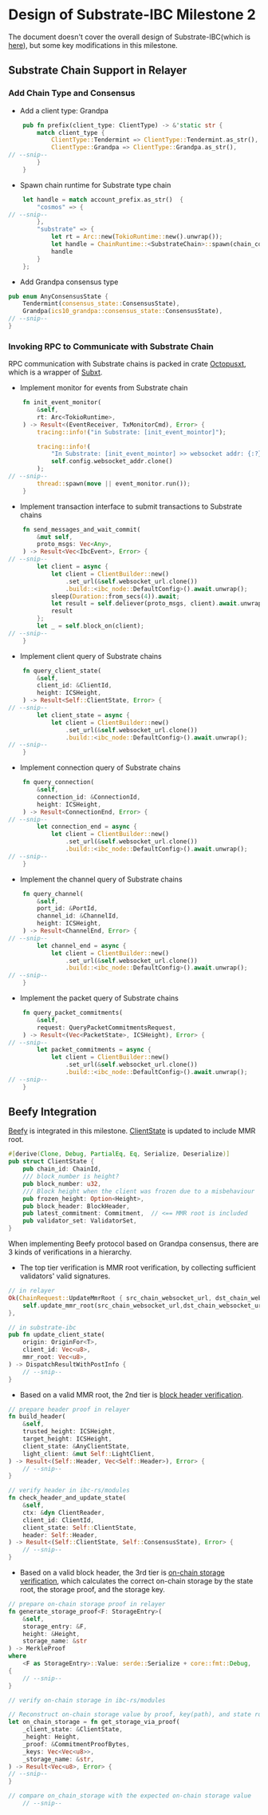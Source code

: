 # Design of Substrate-IBC Milestone 2

The document doesn't cover the overall design of Substrate-IBC(which is [here](https://github.com/octopus-network/substrate-ibc/tree/7b36d984b5393492e51f35cf3c1be95be074ce52#design-overview)), but some key modifications in this milestone.

## Substrate Chain Support in Relayer
### Add Chain Type and Consensus
* Add a client type: Grandpa
```rust
    pub fn prefix(client_type: ClientType) -> &'static str {
        match client_type {
            ClientType::Tendermint => ClientType::Tendermint.as_str(),
            ClientType::Grandpa => ClientType::Grandpa.as_str(),
// --snip--
        }
    }
```

* Spawn chain runtime for Substrate type chain
```rust
    let handle = match account_prefix.as_str()  {
        "cosmos" => {
// --snip--
        },
        "substrate" => {
            let rt = Arc::new(TokioRuntime::new().unwrap());
            let handle = ChainRuntime::<SubstrateChain>::spawn(chain_config, rt).map_err(SpawnError::relayer)?;
            handle
        }
    };
```

* Add Grandpa consensus type
```rust
pub enum AnyConsensusState {
    Tendermint(consensus_state::ConsensusState),
    Grandpa(ics10_grandpa::consensus_state::ConsensusState),
// --snip--
}
```
### Invoking RPC to Communicate with Substrate Chain 
RPC communication with Substrate chains is packed in crate [Octopusxt](https://github.com/octopus-network/octopusxt), which is a wrapper of [Subxt](https://github.com/paritytech/subxt).

* Implement monitor for events from Substrate chain
```rust
    fn init_event_monitor(
        &self,
        rt: Arc<TokioRuntime>,
    ) -> Result<(EventReceiver, TxMonitorCmd), Error> {
        tracing::info!("in Substrate: [init_event_mointor]");

        tracing::info!(
            "In Substrate: [init_event_mointor] >> websocket addr: {:?}",
            self.config.websocket_addr.clone()
        );
// --snip--
        thread::spawn(move || event_monitor.run());
    }
```
* Implement transaction interface to submit transactions to Substrate chains
```rust
    fn send_messages_and_wait_commit(
        &mut self,
        proto_msgs: Vec<Any>,
    ) -> Result<Vec<IbcEvent>, Error> {
// --snip--
        let client = async {
            let client = ClientBuilder::new()
                .set_url(&self.websocket_url.clone())
                .build::<ibc_node::DefaultConfig>().await.unwrap();
            sleep(Duration::from_secs(4)).await;
            let result = self.deliever(proto_msgs, client).await.unwrap();
            result
        };
        let _ = self.block_on(client);
// --snip--
    }
```
* Implement client query of Substrate chains
```rust
    fn query_client_state(
        &self,
        client_id: &ClientId,
        height: ICSHeight,
    ) -> Result<Self::ClientState, Error> {
// --snip--
        let client_state = async {
            let client = ClientBuilder::new()
                .set_url(&self.websocket_url.clone())
                .build::<ibc_node::DefaultConfig>().await.unwrap();
// --snip--
    }
```
* Implement connection query of Substrate chains
```rust
    fn query_connection(
        &self,
        connection_id: &ConnectionId,
        height: ICSHeight,
    ) -> Result<ConnectionEnd, Error> {
// --snip--
        let connection_end = async {
            let client = ClientBuilder::new()
                .set_url(&self.websocket_url.clone())
                .build::<ibc_node::DefaultConfig>().await.unwrap();
// --snip--
    }
```
* Implement the channel query of Substrate chains
```rust
    fn query_channel(
        &self,
        port_id: &PortId,
        channel_id: &ChannelId,
        height: ICSHeight,
    ) -> Result<ChannelEnd, Error> {
// --snip--
        let channel_end = async {
            let client = ClientBuilder::new()
                .set_url(&self.websocket_url.clone())
                .build::<ibc_node::DefaultConfig>().await.unwrap();
// --snip--
    }
```
* Implement the packet query of Substrate chains
```rust
    fn query_packet_commitments(
        &self,
        request: QueryPacketCommitmentsRequest,
    ) -> Result<(Vec<PacketState>, ICSHeight), Error> {
// --snip--
        let packet_commitments = async {
            let client = ClientBuilder::new()
                .set_url(&self.websocket_url.clone())
                .build::<ibc_node::DefaultConfig>().await.unwrap();
// --snip--
    }
```

## Beefy Integration
[Beefy](https://github.com/paritytech/grandpa-bridge-gadget/blob/8e7d82917e988d7e54ff2ffecdf8461bb9f65c53/docs/beefy.md) is integrated in this milestone. [ClientState](https://github.com/octopus-network/ibc-rs/blob/4c0a6919c284811d6e435bff2d249891a91e40fd/modules/src/clients/ics10_grandpa/client_state.rs#L24) is updated to include MMR root.

```rust
#[derive(Clone, Debug, PartialEq, Eq, Serialize, Deserialize)]
pub struct ClientState {
    pub chain_id: ChainId,
    /// block_number is height?
    pub block_number: u32,
    /// Block height when the client was frozen due to a misbehaviour
    pub frozen_height: Option<Height>,
    pub block_header: BlockHeader,
    pub latest_commitment: Commitment,  // <== MMR root is included
    pub validator_set: ValidatorSet,
}
```

When implementing Beefy protocol based on Grandpa consensus, there are 3 kinds of verifications in a hierarchy.
* The top tier verification is MMR root verification, by collecting sufficient validators' valid signatures. 
```rust
// in relayer
Ok(ChainRequest::UpdateMmrRoot { src_chain_websocket_url, dst_chain_websocket_url, reply_to }) => {
    self.update_mmr_root(src_chain_websocket_url,dst_chain_websocket_url,reply_to,)?
},
```

```rust
// in substrate-ibc
pub fn update_client_state(
    origin: OriginFor<T>,
    client_id: Vec<u8>,
    mmr_root: Vec<u8>,
) -> DispatchResultWithPostInfo {
    // --snip--
}
```

* Based on a valid MMR root, the 2nd tier is [block header verification](https://github.com/informalsystems/ibc-rs/issues/1775#issuecomment-1016043500).
```rust
// prepare header proof in relayer
fn build_header(
    &self,
    trusted_height: ICSHeight,
    target_height: ICSHeight,
    client_state: &AnyClientState,
    light_client: &mut Self::LightClient,
) -> Result<(Self::Header, Vec<Self::Header>), Error> {
    // --snip--
}
```

```rust
// verify header in ibc-rs/modules
fn check_header_and_update_state(
    &self,
    ctx: &dyn ClientReader,
    client_id: ClientId,
    client_state: Self::ClientState,
    header: Self::Header,
) -> Result<(Self::ClientState, Self::ConsensusState), Error> {
    // --snip--
}
```

* Based on a valid block header,  the 3rd tier is [on-chain storage verification](https://github.com/octopus-network/substrate/blob/33c518ebbe43d38228ac47e793e4d1c76738a56d/primitives/state-machine/src/lib.rs?_pjax=%23js-repo-pjax-container%2C%20div%5Bitemtype%3D%22http%3A%2F%2Fschema.org%2FSoftwareSourceCode%22%5D%20main%2C%20%5Bdata-pjax-container%5D#L1078), which calculates the correct on-chain storage by the state root, the storage proof, and the storage key. 
```rust
// prepare on-chain storage proof in relayer
fn generate_storage_proof<F: StorageEntry>(
    &self,
    storage_entry: &F,
    height: &Height,
    storage_name: &str
) -> MerkleProof
where
    <F as StorageEntry>::Value: serde::Serialize + core::fmt::Debug,
{
    // --snip--
}
```

```rust
// verify on-chain storage in ibc-rs/modules

// Reconstruct on-chain storage value by proof, key(path), and state root
let on_chain_storage = fn get_storage_via_proof(
    _client_state: &ClientState,
    _height: Height,
    _proof: &CommitmentProofBytes,
    _keys: Vec<Vec<u8>>,
    _storage_name: &str,
) -> Result<Vec<u8>, Error> {
// --snip--
}

// compare on_chain_storage with the expected on-chain storage value
    // --snip--
```
